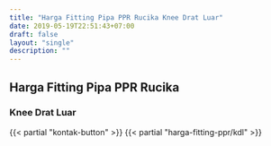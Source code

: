 ```yaml
---
title: "Harga Fitting Pipa PPR Rucika Knee Drat Luar"
date: 2019-05-19T22:51:43+07:00
draft: false
layout: "single"
description: ""
---
```


## Harga Fitting Pipa PPR Rucika
### Knee Drat Luar
{{< partial "kontak-button" >}}
{{< partial "harga-fitting-ppr/kdl" >}}
